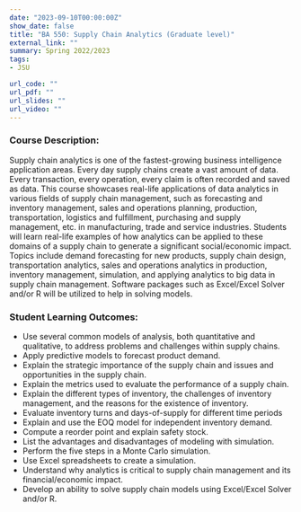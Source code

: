 ```yaml
---
date: "2023-09-10T00:00:00Z"
show_date: false
title: "BA 550: Supply Chain Analytics (Graduate level)"
external_link: ""
summary: Spring 2022/2023
tags:
- JSU

url_code: ""
url_pdf: ""
url_slides: ""
url_video: ""
---
```


### Course Description:
Supply chain analytics is one of the fastest-growing business intelligence application areas. Every day supply chains create a vast amount of data. Every transaction, every operation, every claim is often recorded and saved as data. This course showcases real-life applications of data analytics  in various fields of supply chain management, such as forecasting and inventory management, sales and operations planning, production, transportation, logistics and fulfillment, purchasing and supply management, etc. in manufacturing, trade and service industries. Students will learn real-life examples of how analytics can be applied to these domains of a supply chain to generate a significant social/economic impact. Topics include demand forecasting for new products, supply chain design, transportation analytics, sales and operations analytics in production, inventory management, simulation, and  applying analytics to big data in  supply chain management. Software packages such as Excel/Excel Solver and/or R will be utilized to help in solving models.

### Student Learning Outcomes:

- Use several common models of analysis, both quantitative and qualitative, to address problems and challenges within supply chains.
- Apply predictive models to forecast product demand.
- Explain the strategic importance of the supply chain and issues and opportunities in the supply chain.
- Explain the metrics used to evaluate the performance of a supply chain.
- Explain the different types of inventory, the challenges of inventory management, and the reasons for the existence of inventory.
- Evaluate inventory turns and days-of-supply for different time periods 
- Explain and use the EOQ model for independent inventory demand.
- Compute a reorder point and explain safety stock.
- List the advantages and disadvantages of modeling with simulation.
- Perform the five steps in a Monte Carlo simulation.
- Use Excel spreadsheets to create a simulation.
- Understand why analytics is critical to supply chain management and its financial/economic impact.
- Develop an ability to  solve supply chain models using Excel/Excel Solver and/or R.
